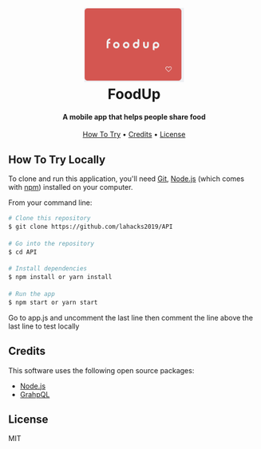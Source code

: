 <h1 align="center">
  <br>
  <a href=""><img src="https://github.com/lahacks2019/API/blob/master/images/logo.png" alt="overleft" width="200"></a>
  <br>
    FoodUp  
  <br>
</h1>

<h4 align="center">A mobile app that helps people share food</h4>

<p align="center">
  <a href="#how-to-try-locally">How To Try</a> •
  <a href="#credits">Credits</a> •
  <a href="#license">License</a>
</p>


## How To Try Locally

To clone and run this application, you'll need [Git](https://git-scm.com), [Node.js](https://nodejs.org/en/download/) (which comes with [npm](http://npmjs.com)) installed on your computer.

From your command line:

```bash
# Clone this repository
$ git clone https://github.com/lahacks2019/API

# Go into the repository
$ cd API

# Install dependencies
$ npm install or yarn install 

# Run the app
$ npm start or yarn start
```
Go to app.js and uncomment the last line then comment the line above the last line to test locally

## Credits

This software uses the following open source packages:

- [Node.js](https://nodejs.org/)
- [GrahpQL](https://graphql.org/)

## License

MIT
